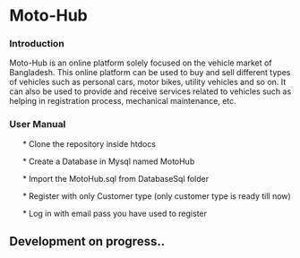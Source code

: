 <h1>Moto-Hub</h1>

<h3>Introduction</h3>
<p>Moto-Hub is an online platform solely focused on the vehicle market of Bangladesh. 
This online platform can be used to buy and sell different types of vehicles such as personal cars, motor bikes, utility vehicles and so on. 
It can also be used to provide and receive services related to vehicles such as helping in registration process, mechanical maintenance, etc.</p>

<h3>User Manual</h3>
<ul>* Clone the repository inside htdocs</ul>
<ul>* Create a Database in Mysql named MotoHub</ul>
<ul>* Import the MotoHub.sql from DatabaseSql folder</ul>
<ul>* Register with only Customer type (only customer type is ready till now)</ul>
<ul>* Log in with email pass you have used to register</ul>

<h2>Development on progress..</h2>
